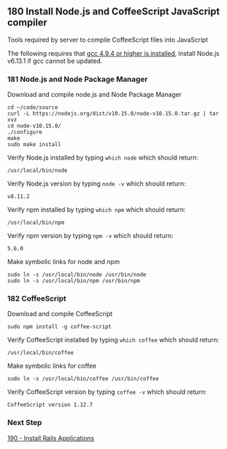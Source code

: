 ## 180 Install Node.js and CoffeeScript JavaScript compiler

Tools required by server to compile CoffeeScript files into JavaScript

The following requires that [gcc 4.9.4 or higher is installed](https://github.com/sleepepi/sleepepi/blob/master/virtual-machines/910-gcc.md), install Node.js v6.13.1 if gcc cannot be updated.

### 181 Node.js and Node Package Manager

Download and compile node.js and Node Package Manager

```
cd ~/code/source
curl -L https://nodejs.org/dist/v10.15.0/node-v10.15.0.tar.gz | tar xvz
cd node-v10.15.0/
./configure
make
sudo make install
```

Verify Node.js installed by typing `which node` which should return:

```console
/usr/local/bin/node
```

Verify Node.js version by typing `node -v` which should return:

```console
v8.11.2
```

Verify npm installed by typing `which npm` which should return:

```console
/usr/local/bin/npm
```

Verify npm version by typing `npm -v` which should return:

```console
5.6.0
```

Make symbolic links for node and npm

```
sudo ln -s /usr/local/bin/node /usr/bin/node
sudo ln -s /usr/local/bin/npm /usr/bin/npm
```

### 182 CoffeeScript

Download and compile CoffeeScript

```
sudo npm install -g coffee-script
```

Verify CoffeeScript installed by typing `which coffee` which should return:

```console
/usr/local/bin/coffee
```

Make symbolic links for coffee

```
sudo ln -s /usr/local/bin/coffee /usr/bin/coffee
```

Verify CoffeeScript version by typing `coffee -v` which should return:

```console
CoffeeScript version 1.12.7
```

### Next Step

[190 - Install Rails Applications](https://github.com/sleepepi/sleepepi/tree/master/virtual-machines/190-install-rails-applications.md)
